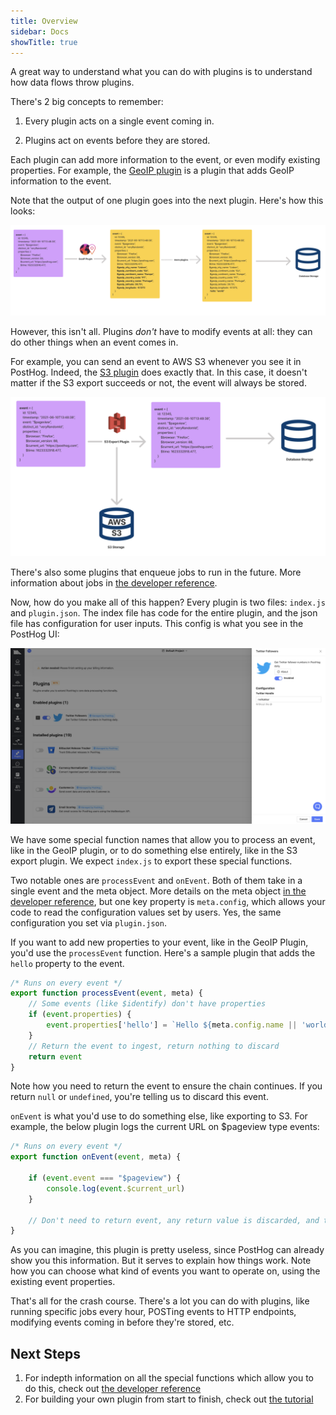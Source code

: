 ```yaml
---
title: Overview
sidebar: Docs
showTitle: true
---
```


A great way to understand what you can do with plugins is to understand how data flows throw plugins.

There's 2 big concepts to remember:

1. Every plugin acts on a single event coming in.

2. Plugins act on events before they are stored.

Each plugin can add more information to the event, or even modify existing properties. For example, the [GeoIP plugin](https://posthog.com/plugins/geoip) is a plugin that adds GeoIP information to the event.

Note that the output of one plugin goes into the next plugin. Here's how this looks:

![GeoIP Plugin Example](../../../images/plugins/geoip-plugin-example.png)

However, this isn't all. Plugins _don't_ have to modify events at all: they can do other things when an event comes in.

For example, you can send an event to AWS S3 whenever you see it in PostHog. Indeed, the [S3 plugin](https://posthog.com/plugins/s3-export) does exactly that. In this case, it doesn't matter if the S3 export succeeds or not, the event will always be stored.

![S3 Plugin Example](../../../images/plugins/s3-plugin-example.png)

There's also some plugins that enqueue jobs to run in the future. More information about jobs in [the developer reference](./reference#jobs-1).

Now, how do you make all of this happen? Every plugin is two files: `index.js` and `plugin.json`. The index file has code for the entire plugin, and the json file has configuration for user inputs. This config is what you see in the PostHog UI:

![Plugin Configuration Example](../../../images/plugins/plugin-configuration.png)

We have some special function names that allow you to process an event, like in the GeoIP plugin, or to do something else entirely, like in the S3 export plugin. We expect `index.js` to export these special functions.

Two notable ones are `processEvent` and `onEvent`. Both of them take in a single event and the meta object. More details on the meta object [in the developer reference](./reference#pluginmeta), but one key property is `meta.config`, which allows your code to read the configuration values set by users. Yes, the same configuration you set via `plugin.json`.

If you want to add new properties to your event, like in the GeoIP Plugin, you'd use the `processEvent` function. Here's a sample plugin that adds the `hello` property to the event.

```js
/* Runs on every event */
export function processEvent(event, meta) {
    // Some events (like $identify) don't have properties
    if (event.properties) {
        event.properties['hello'] = `Hello ${meta.config.name || 'world'}`
    }
    // Return the event to ingest, return nothing to discard  
    return event
}
```

Note how you need to return the event to ensure the chain continues. If you return `null` or `undefined`, you're telling us to discard this event.

`onEvent` is what you'd use to do something else, like exporting to S3. For example, the below plugin logs the current URL on $pageview type events:

```js
/* Runs on every event */
export function onEvent(event, meta) {

    if (event.event === "$pageview") {
        console.log(event.$current_url)
    }

    // Don't need to return event, any return value is discarded, and the event is not modified
}
```

As you can imagine, this plugin is pretty useless, since PostHog can already show you this information. But it serves to explain how things work. Note how you can choose what kind of events you want to operate on, using the existing event properties.

That's all for the crash course. There's a lot you can do with plugins, like running specific jobs every hour, POSTing events to HTTP endpoints, modifying events coming in before they're stored, etc. 

## Next Steps

1. For indepth information on all the special functions which allow you to do this, check out [the developer reference](./reference)
2. For building your own plugin from start to finish, check out [the tutorial](./tutorial)